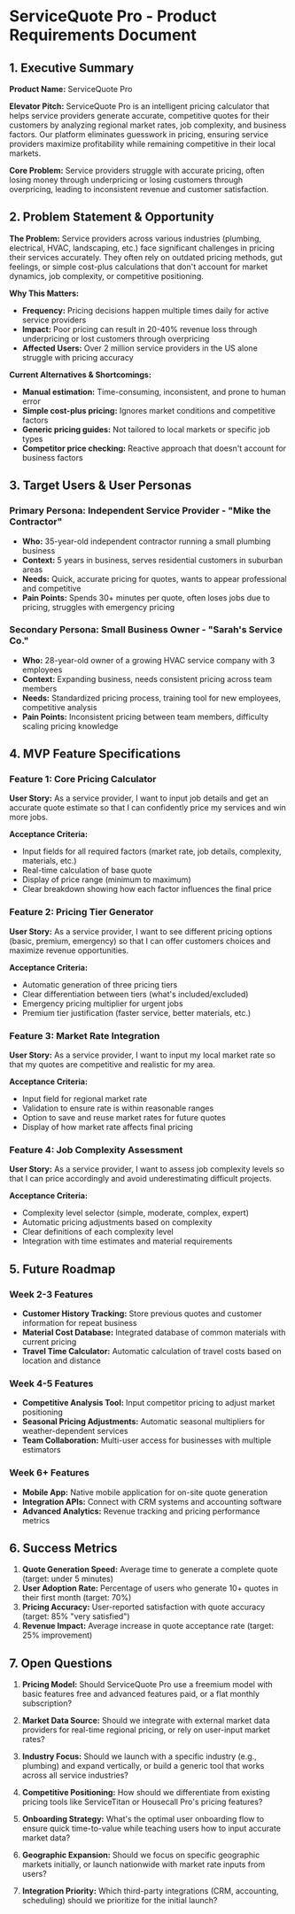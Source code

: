 # ServiceQuote Pro - Product Requirements Document

## 1. Executive Summary

**Product Name:** ServiceQuote Pro

**Elevator Pitch:** ServiceQuote Pro is an intelligent pricing calculator that helps service providers generate accurate, competitive quotes for their customers by analyzing regional market rates, job complexity, and business factors. Our platform eliminates guesswork in pricing, ensuring service providers maximize profitability while remaining competitive in their local markets.

**Core Problem:** Service providers struggle with accurate pricing, often losing money through underpricing or losing customers through overpricing, leading to inconsistent revenue and customer satisfaction.

## 2. Problem Statement & Opportunity

**The Problem:** Service providers across various industries (plumbing, electrical, HVAC, landscaping, etc.) face significant challenges in pricing their services accurately. They often rely on outdated pricing methods, gut feelings, or simple cost-plus calculations that don't account for market dynamics, job complexity, or competitive positioning.

**Why This Matters:** 
- **Frequency:** Pricing decisions happen multiple times daily for active service providers
- **Impact:** Poor pricing can result in 20-40% revenue loss through underpricing or lost customers through overpricing
- **Affected Users:** Over 2 million service providers in the US alone struggle with pricing accuracy

**Current Alternatives & Shortcomings:**
- **Manual estimation:** Time-consuming, inconsistent, and prone to human error
- **Simple cost-plus pricing:** Ignores market conditions and competitive factors
- **Generic pricing guides:** Not tailored to local markets or specific job types
- **Competitor price checking:** Reactive approach that doesn't account for business factors

## 3. Target Users & User Personas

### Primary Persona: Independent Service Provider - "Mike the Contractor"
- **Who:** 35-year-old independent contractor running a small plumbing business
- **Context:** 5 years in business, serves residential customers in suburban areas
- **Needs:** Quick, accurate pricing for quotes, wants to appear professional and competitive
- **Pain Points:** Spends 30+ minutes per quote, often loses jobs due to pricing, struggles with emergency pricing

### Secondary Persona: Small Business Owner - "Sarah's Service Co."
- **Who:** 28-year-old owner of a growing HVAC service company with 3 employees
- **Context:** Expanding business, needs consistent pricing across team members
- **Needs:** Standardized pricing process, training tool for new employees, competitive analysis
- **Pain Points:** Inconsistent pricing between team members, difficulty scaling pricing knowledge

## 4. MVP Feature Specifications

### Feature 1: Core Pricing Calculator
**User Story:** As a service provider, I want to input job details and get an accurate quote estimate so that I can confidently price my services and win more jobs.

**Acceptance Criteria:**
- Input fields for all required factors (market rate, job details, complexity, materials, etc.)
- Real-time calculation of base quote
- Display of price range (minimum to maximum)
- Clear breakdown showing how each factor influences the final price

### Feature 2: Pricing Tier Generator
**User Story:** As a service provider, I want to see different pricing options (basic, premium, emergency) so that I can offer customers choices and maximize revenue opportunities.

**Acceptance Criteria:**
- Automatic generation of three pricing tiers
- Clear differentiation between tiers (what's included/excluded)
- Emergency pricing multiplier for urgent jobs
- Premium tier justification (faster service, better materials, etc.)

### Feature 3: Market Rate Integration
**User Story:** As a service provider, I want to input my local market rate so that my quotes are competitive and realistic for my area.

**Acceptance Criteria:**
- Input field for regional market rate
- Validation to ensure rate is within reasonable ranges
- Option to save and reuse market rates for future quotes
- Display of how market rate affects final pricing


### Feature 4: Job Complexity Assessment
**User Story:** As a service provider, I want to assess job complexity levels so that I can price accordingly and avoid underestimating difficult projects.

**Acceptance Criteria:**
- Complexity level selector (simple, moderate, complex, expert)
- Automatic pricing adjustments based on complexity
- Clear definitions of each complexity level
- Integration with time estimates and material requirements

## 5. Future Roadmap

### Week 2-3 Features
- **Customer History Tracking:** Store previous quotes and customer information for repeat business
- **Material Cost Database:** Integrated database of common materials with current pricing
- **Travel Time Calculator:** Automatic calculation of travel costs based on location and distance

### Week 4-5 Features
- **Competitive Analysis Tool:** Input competitor pricing to adjust market positioning
- **Seasonal Pricing Adjustments:** Automatic seasonal multipliers for weather-dependent services
- **Team Collaboration:** Multi-user access for businesses with multiple estimators

### Week 6+ Features
- **Mobile App:** Native mobile application for on-site quote generation
- **Integration APIs:** Connect with CRM systems and accounting software
- **Advanced Analytics:** Revenue tracking and pricing performance metrics

## 6. Success Metrics

1. **Quote Generation Speed:** Average time to generate a complete quote (target: under 5 minutes)
2. **User Adoption Rate:** Percentage of users who generate 10+ quotes in their first month (target: 70%)
3. **Pricing Accuracy:** User-reported satisfaction with quote accuracy (target: 85% "very satisfied")
4. **Revenue Impact:** Average increase in quote acceptance rate (target: 25% improvement)

## 7. Open Questions

1. **Pricing Model:** Should ServiceQuote Pro use a freemium model with basic features free and advanced features paid, or a flat monthly subscription?

2. **Market Data Source:** Should we integrate with external market data providers for real-time regional pricing, or rely on user-input market rates?

3. **Industry Focus:** Should we launch with a specific industry (e.g., plumbing) and expand vertically, or build a generic tool that works across all service industries?

4. **Competitive Positioning:** How should we differentiate from existing pricing tools like ServiceTitan or Housecall Pro's pricing features?

5. **Onboarding Strategy:** What's the optimal user onboarding flow to ensure quick time-to-value while teaching users how to input accurate market data?

6. **Geographic Expansion:** Should we focus on specific geographic markets initially, or launch nationwide with market rate inputs from users?

7. **Integration Priority:** Which third-party integrations (CRM, accounting, scheduling) should we prioritize for the initial launch?
